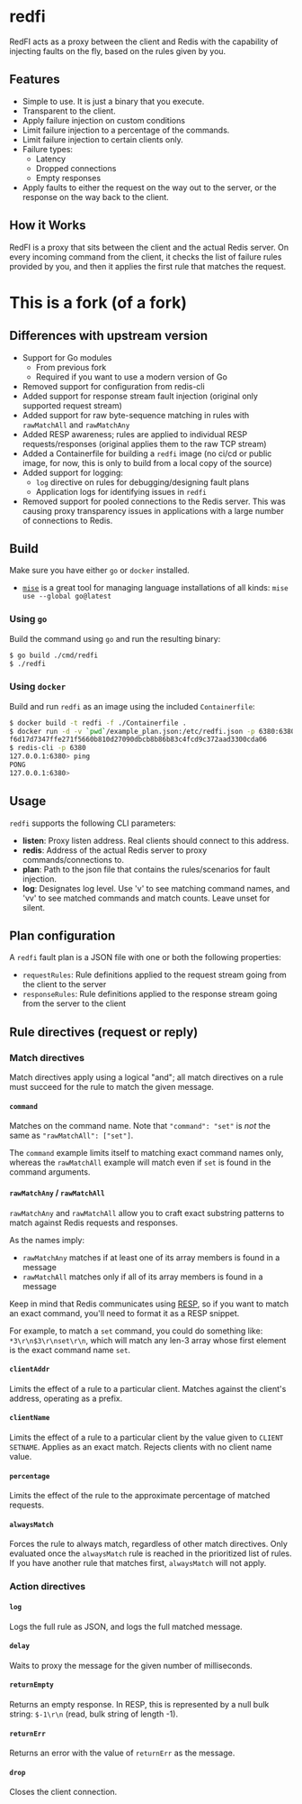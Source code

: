 
# redfi

RedFI acts as a proxy between the client and Redis with the capability
of injecting faults on the fly, based on the rules given by you.

## Features
- Simple to use. It is just a binary that you execute.
- Transparent to the client.
- Apply failure injection on custom conditions
- Limit failure injection to a percentage of the commands.
- Limit failure injection to certain clients only.
- Failure types:
  - Latency
  - Dropped connections
  - Empty responses
- Apply faults to either the request on the way out to the server, or the response on the way back to the client.

## How it Works
RedFI is a proxy that sits between the client and the actual Redis server. On every incoming command from the client, it checks the list of failure rules provided by you, and then it applies the first rule that matches the request.

# This is a fork (of a fork)
## Differences with upstream version

- Support for Go modules
    - From previous fork
    - Required if you want to use a modern version of Go
- Removed support for configuration from redis-cli
- Added support for response stream fault injection (original only supported request stream)
- Added support for raw byte-sequence matching in rules with `rawMatchAll` and `rawMatchAny`
- Added RESP awareness; rules are applied to individual RESP requests/responses (original applies them to the raw TCP stream)
- Added a Containerfile for building a `redfi` image (no ci/cd or public image, for now, this is only to build from a local copy of the source)
- Added support for logging:
    - `log` directive on rules for debugging/designing fault plans
    - Application logs for identifying issues in `redfi`
- Removed support for pooled connections to the Redis server. This was causing proxy transparency issues in applications with a large number of connections to Redis.

## Build

Make sure you have either `go` or `docker` installed.
- [`mise`](https://github.com/jdx/mise) is a great tool for managing language installations of all kinds: `mise use --global go@latest`

### Using `go`

Build the command using `go` and run the resulting binary:
```sh
$ go build ./cmd/redfi
$ ./redfi
```

### Using `docker`

Build and run `redfi` as an image using the included `Containerfile`:
```sh
$ docker build -t redfi -f ./Containerfile .
$ docker run -d -v `pwd`/example_plan.json:/etc/redfi.json -p 6380:6380 redfi -redis=my-redis-container:6379 -listen=0.0.0.0:6380
f6d17d7347ffe271f5660b810d27090dbcb8b86b83c4fcd9c372aad3300cda06
$ redis-cli -p 6380
127.0.0.1:6380> ping
PONG
127.0.0.1:6380>
```

## Usage

`redfi` supports the following CLI parameters:
- **listen**: Proxy listen address. Real clients should connect to this address.
- **redis**: Address of the actual Redis server to proxy commands/connections to.
- **plan**: Path to the json file that contains the rules/scenarios for fault injection.
- **log**: Designates log level. Use 'v' to see matching command names, and 'vv' to see matched commands and match counts. Leave unset for silent.

## Plan configuration

A `redfi` fault plan is a JSON file with one or both the following properties:
- `requestRules`: Rule definitions applied to the request stream going from the client to the server
- `responseRules`: Rule definitions applied to the response stream going from the server to the client

## Rule directives (request or reply)

### Match directives
Match directives apply using a logical "and"; all match directives on a rule must succeed for the rule to match the given message.

#### `command`
Matches on the command name. Note that `"command": "set"` is _not_ the same as `"rawMatchAll": ["set"]`.

The `command` example limits itself to matching exact command names only, whereas the `rawMatchAll` example will match even if `set` is found in the command arguments.

#### `rawMatchAny` / `rawMatchAll`
`rawMatchAny` and `rawMatchAll` allow you to craft exact substring patterns to match against Redis requests and responses.

As the names imply:
- `rawMatchAny` matches if at least one of its array members is found in a message
- `rawMatchAll` matches only if all of its array members is found in a message

Keep in mind that Redis communicates using [RESP](https://redis.io/docs/latest/develop/reference/protocol-spec/), so if you want to match an exact command, you'll need to format it as a RESP snippet.

For example, to match a `set` command, you could do something like: `*3\r\n$3\r\nset\r\n`, which will match any len-3 array whose first element is the exact command name `set`.

#### `clientAddr`
Limits the effect of a rule to a particular client. Matches against the client's address, operating as a prefix.

#### `clientName`
Limits the effect of a rule to a particular client by the value given to `CLIENT SETNAME`. Applies as an exact match. Rejects clients with no client name value.

#### `percentage`
Limits the effect of the rule to the approximate percentage of matched requests.

#### `alwaysMatch`
Forces the rule to always match, regardless of other match directives. Only evaluated once the `alwaysMatch` rule is reached in the prioritized list of rules. If you have another rule that matches first, `alwaysMatch` will not apply.

### Action directives

#### `log`
Logs the full rule as JSON, and logs the full matched message.

#### `delay`
Waits to proxy the message for the given number of milliseconds.

#### `returnEmpty`
Returns an empty response. In RESP, this is represented by a null bulk string: `$-1\r\n` (read, bulk string of length -1).

#### `returnErr`
Returns an error with the value of `returnErr` as the message.

#### `drop`
Closes the client connection.

